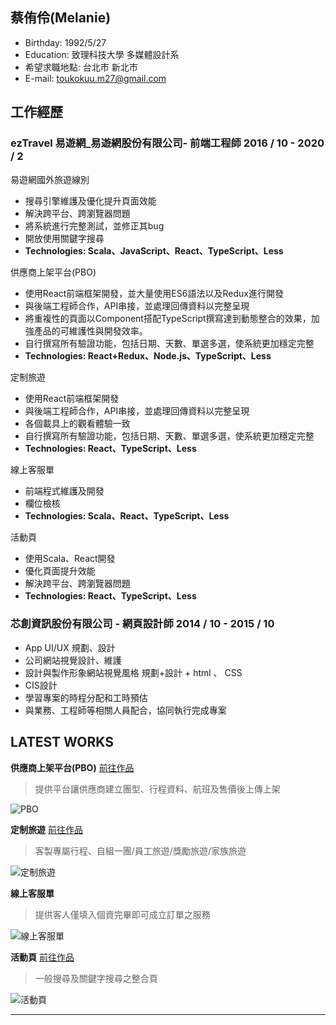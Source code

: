 
## 蔡侑伶(Melanie)
* Birthday: 1992/5/27
* Education: 致理科技大學 多媒體設計系
* 希望求職地點: 台北市 新北市
* E-mail: toukokuu.m27@gmail.com


## 工作經歷
### ezTravel 易遊網_易遊網股份有限公司- 前端工程師 2016 / 10 - 2020 / 2

易遊網國外旅遊線別
 - 搜尋引擎維護及優化提升頁面效能
 - 解決跨平台、跨瀏覽器問題
 - 將系統進行完整測試，並修正其bug
 - 開放使用關鍵字搜尋
 - **Technologies: Scala、JavaScript、React、TypeScript、Less**



供應商上架平台(PBO)
 - 使用React前端框架開發，並大量使用ES6語法以及Redux進行開發
 - 與後端工程師合作，API串接，並處理回傳資料以完整呈現
 - 將重複性的頁面以Component搭配TypeScript撰寫達到動態整合的效果，加強產品的可維護性與開發效率。
 - 自行撰寫所有驗證功能，包括日期、天數、單選多選，使系統更加穩定完整
 - **Technologies: React+Redux、Node.js、TypeScript、Less**


定制旅遊
 - 使用React前端框架開發
 - 與後端工程師合作，API串接，並處理回傳資料以完整呈現
 - 各個載具上的觀看體驗一致
 - 自行撰寫所有驗證功能，包括日期、天數、單選多選，使系統更加穩定完整
 - **Technologies: React、TypeScript、Less**


線上客服單
 - 前端程式維護及開發
 - 欄位檢核
 - **Technologies: Scala、React、TypeScript、Less**


活動頁
 - 使用Scala、React開發
 - 優化頁面提升效能
 - 解決跨平台、跨瀏覽器問題
 - **Technologies: React、TypeScript、Less**


### 芯創資訊股份有限公司 - 網頁設計師 2014 / 10 - 2015 / 10

- App UI/UX 規劃、設計
- 公司網站視覺設計、維護 
- 設計與製作形象網站視覺風格 規劃+設計 + html 、 CSS
- CIS設計
- 學習專案的時程分配和工時預估
- 與業務、工程師等相關人員配合，協同執行完成專案


## LATEST WORKS

**供應商上架平台(PBO)** [前往作品](https://www.ezvendor.net/ezfrnpbo)

>提供平台讓供應商建立團型、行程資料、航班及售價後上傳上架

![PBO](https://i.imgur.com/nHBc3cd.jpg)


**定制旅遊** [前往作品](https://vacation.eztravel.com.tw/pkgfrn/miceForm)
>客製專屬行程、自組一團/員工旅遊/獎勵旅遊/家族旅遊

![定制旅遊](https://imgur.com/fdHlvaZ.jpg)


**線上客服單** 
> 提供客人僅填入個資完畢即可成立訂單之服務

![線上客服單](https://imgur.com/YU7h2Q8.jpg)


 **活動頁** [前往作品](https://vacation.eztravel.com.tw/pkgfrn/campaign/CN00000011)
> 一般搜尋及關鍵字搜尋之整合頁

![活動頁](https://imgur.com/hTlH1bS.jpg)

---
